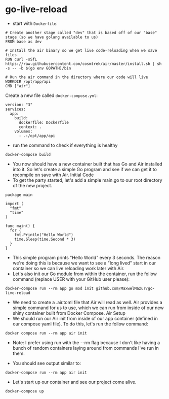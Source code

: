# go-live-reload

- start with `Dockerfile`:
```shell
# Create another stage called "dev" that is based off of our "base" stage (so we have golang available to us)
FROM base as dev

# Install the air binary so we get live code-reloading when we save files
RUN curl -sSfL https://raw.githubusercontent.com/cosmtrek/air/master/install.sh | sh -s -- -b $(go env GOPATH)/bin

# Run the air command in the directory where our code will live
WORKDIR /opt/app/api
CMD ["air"]
```

Create a new file called `docker-compose.yml`:

```shell
version: "3"
services:
  app:
    build:
      dockerfile: Dockerfile
      context: .
    volumes:
      - .:/opt/app/api
```

- run the command to check if everything is healthy
```shell
docker-compose build
```

- You now should have a new container built that has Go and Air installed into it. So let's create a simple Go program and see if we can get it to recompile on save with Air.
Initial Code
- To get the party started, let's add a simple main.go to our root directory of the new project.
```shell
package main

import (
  "fmt"
  "time"
)

func main() {
  for {
    fmt.Println("Hello World")
    time.Sleep(time.Second * 3)
  }
}
```

- This simple program prints "Hello World" every 3 seconds. The reason we're doing this is because we want to see a "long lived" start in our container so we can live reloading work later with Air.
- Let's also init our Go module from within the container, run the follow command (replace USER with your GitHub user please):
```shell 
docker-compose run --rm app go mod init github.com/MaxwelMazur/go-live-reload
```


- We need to create a .air.toml file that Air will read as well. Air provides a simple command for us to use, which we can run from inside of our new shiny container built from Docker Compose.
Air Setup
- We should run our Air init from inside of our app container (defined in our compose yaml file). To do this, let's run the follow command:

```shell
docker compose run --rm app air init
```


- Note: I prefer using run with the --rm flag because I don't like having a bunch of random containers laying around from commands I've run in them.

- You should see output similar to:

```shell
docker-compose run --rm app air init
```


- Let's start up our container and see our project come alive.
```shell
docker-compose up
```
